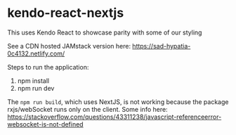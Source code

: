 # kendo-react-nextjs
This uses Kendo React to showcase parity with some of our styling

See a CDN hosted JAMstack version here:
https://sad-hypatia-0c4132.netlify.com/

Steps to run the application:

1) npm install
2) npm run dev


The `npm run build`, which uses NextJS, is not working because the package rxjs/webSocket runs only on the client. Some info here: https://stackoverflow.com/questions/43311238/javascript-referenceerror-websocket-is-not-defined
